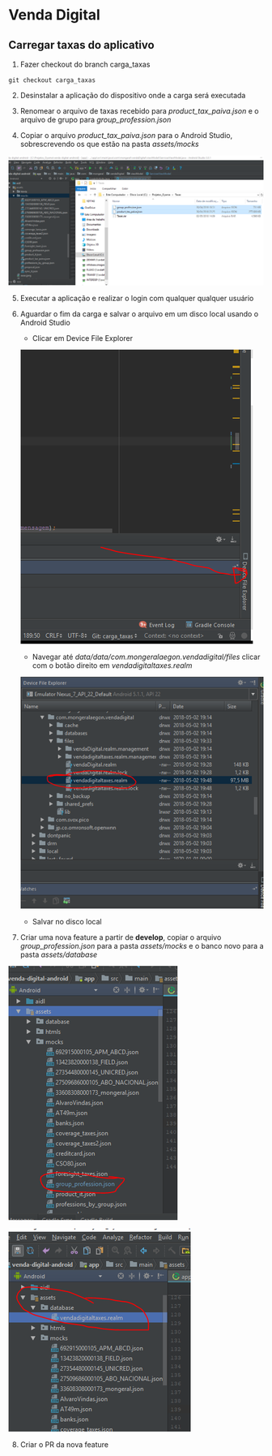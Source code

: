 # Venda Digital

## Carregar taxas do aplicativo

1. Fazer checkout do branch carga_taxas
```
git checkout carga_taxas
```
2. Desinstalar a aplicação do dispositivo onde a carga será executada

3. Renomear o arquivo de taxas recebido para *product\_tax\_paiva.json* e o arquivo de grupo para *group\_profession.json*

4. Copiar o arquivo *product\_tax\_paiva.json* para o Android Studio, sobrescrevendo os que estão na pasta *assets/mocks*

![](./image1.png?raw=true)

5. Executar a aplicação e realizar o login com qualquer qualquer usuário

6. Aguardar o fim da carga e salvar o arquivo em um disco local usando o Android Studio

    * Clicar em Device File Explorer

    ![](./image2.png?raw=true)

    * Navegar até *data/data/com.mongeralaegon.vendadigital/files* clicar com o botão direito em *vendadigitaltaxes.realm*

    ![](./image3.png?raw=true)

    * Salvar no disco local

7. Criar uma nova feature a partir de **develop**, copiar o arquivo *group_profession.json* para a pasta *assets/mocks* e o banco novo para a pasta *assets/database*

![](./image4.png?raw=true)

![](./image5.png?raw=true)

8. Criar o PR da nova feature

